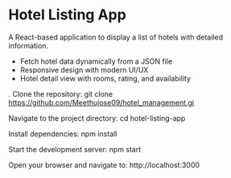 # Hotel Listing App

A React-based application to display a list of hotels with detailed information.


- Fetch hotel data dynamically from a JSON file
- Responsive design with modern UI/UX
- Hotel detail view with rooms, rating, and availability

. Clone the repository:  git clone https://github.com/Meethujose09/hotel_management.gi

Navigate to the project directory:  cd hotel-listing-app


Install dependencies:  npm install

Start the development server: npm start 

Open your browser and navigate to: http://localhost:3000


